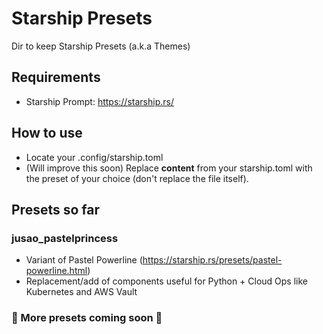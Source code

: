 # Starship Presets
Dir to keep Starship Presets (a.k.a Themes)

## Requirements
- Starship Prompt: https://starship.rs/

## How to use
- Locate your .config/starship.toml
- (Will improve this soon) Replace **content** from your starship.toml with the preset of your choice (don't replace the file itself).

## Presets so far
### jusao_pastelprincess
- Variant of Pastel Powerline (https://starship.rs/presets/pastel-powerline.html)
- Replacement/add of components useful for Python + Cloud Ops like Kubernetes and AWS Vault
### 🚧 More presets coming soon 🚧
